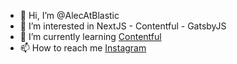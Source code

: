 - 👋 Hi, I’m @AlecAtBlastic
- 👀 I’m interested in NextJS - Contentful - GatsbyJS
- 🌱 I’m currently learning [Contentful](https://www.contentful.com "Contentful")
- 📫 How to reach me [Instagram](https://www.instagram.com/alecmeganck/ "Instagram - Alec Meganck")

<!---
AlecAtBlastic/AlecAtBlastic is a ✨ special ✨ repository because its `README.md` (this file) appears on your GitHub profile.
You can click the Preview link to take a look at your changes.
--->
